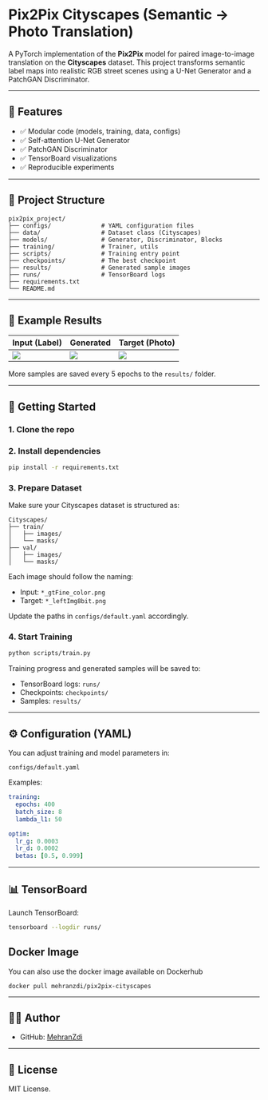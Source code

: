 # Pix2Pix Cityscapes (Semantic → Photo Translation)

A PyTorch implementation of the **Pix2Pix** model for paired image-to-image translation on the **Cityscapes** dataset. This project transforms semantic label maps into realistic RGB street scenes using a U-Net Generator and a PatchGAN Discriminator.

---

## 🔧 Features

* ✅ Modular code (models, training, data, configs)
* ✅ Self-attention U-Net Generator
* ✅ PatchGAN Discriminator
* ✅ TensorBoard visualizations
* ✅ Reproducible experiments

---

## 📁 Project Structure

```
pix2pix_project/
├── configs/              # YAML configuration files
├── data/                 # Dataset class (Cityscapes)
├── models/               # Generator, Discriminator, Blocks
├── training/             # Trainer, utils
├── scripts/              # Training entry point
├── checkpoints/          # The best checkpoint
├── results/              # Generated sample images
├── runs/                 # TensorBoard logs
├── requirements.txt
└── README.md
```

---

## 🧪 Example Results

| Input (Label)                 | Generated                    | Target (Photo)               |
| ----------------------------- | ---------------------------- | ---------------------------- |
| ![](results/sample_input.png) | ![](results/sample_fake.png) | ![](results/sample_real.png) |

More samples are saved every 5 epochs to the `results/` folder.

---

## 🚀 Getting Started

### 1. Clone the repo

### 2. Install dependencies

```bash
pip install -r requirements.txt
```

### 3. Prepare Dataset

Make sure your Cityscapes dataset is structured as:

```
Cityscapes/
├── train/
│   ├── images/
│   └── masks/
├── val/
│   ├── images/
│   └── masks/
```

Each image should follow the naming:

* Input: `*_gtFine_color.png`
* Target: `*_leftImg8bit.png`

Update the paths in `configs/default.yaml` accordingly.

### 4. Start Training

```bash
python scripts/train.py
```

Training progress and generated samples will be saved to:

* TensorBoard logs: `runs/`
* Checkpoints: `checkpoints/`
* Samples: `results/`

---

## ⚙️ Configuration (YAML)

You can adjust training and model parameters in:

```
configs/default.yaml
```

Examples:

```yaml
training:
  epochs: 400
  batch_size: 8
  lambda_l1: 50

optim:
  lr_g: 0.0003
  lr_d: 0.0002
  betas: [0.5, 0.999]
```

---

## 📊 TensorBoard

Launch TensorBoard:

```bash
tensorboard --logdir runs/
```
## Docker Image

You can also use the docker image available on Dockerhub

```
docker pull mehranzdi/pix2pix-cityscapes
```

---

## 🧑‍💻 Author

* GitHub: [MehranZdi](https://github.com/MehranZdi)
---

## 📄 License

MIT License.
